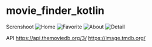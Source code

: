 # movie_finder_kotlin
Screnshoot
![Home](https://github.com/MTegarPamungkas/movie_finder_kotlin/assets/43881782/cf41c098-9de5-43cf-a23e-bb638b6bfd7e)
![Favorite](https://github.com/MTegarPamungkas/movie_finder_kotlin/assets/43881782/bb635b21-97cc-44af-9b99-09919b1d751c)
![About](https://github.com/MTegarPamungkas/movie_finder_kotlin/assets/43881782/f31fcb22-ffd9-48d4-86ac-133bd725c241)
![Detail](https://github.com/MTegarPamungkas/movie_finder_kotlin/assets/43881782/4358204a-090b-4d28-a44b-707c13f69745)

API
https://api.themoviedb.org/3/
https://image.tmdb.org/
